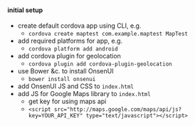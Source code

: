 #### initial setup
* create default cordova app using CLI, e.g.
	* `cordova create maptest com.example.maptest MapTest`
* add required platforms for app, e.g.
	* `cordova platform add android`
* add cordova plugin for geolocation
	* `cordova plugin add cordova-plugin-geolocation`
* use Bower &c. to install OnsenUI
	* `bower install onsenui`
* add OnsenUI JS and CSS to `index.html`
* add JS for Google Maps library to `index.html`
	* get key for using maps api
	* `<script src="http://maps.google.com/maps/api/js?key=YOUR_API_KEY" type="text/javascript"></script>`
